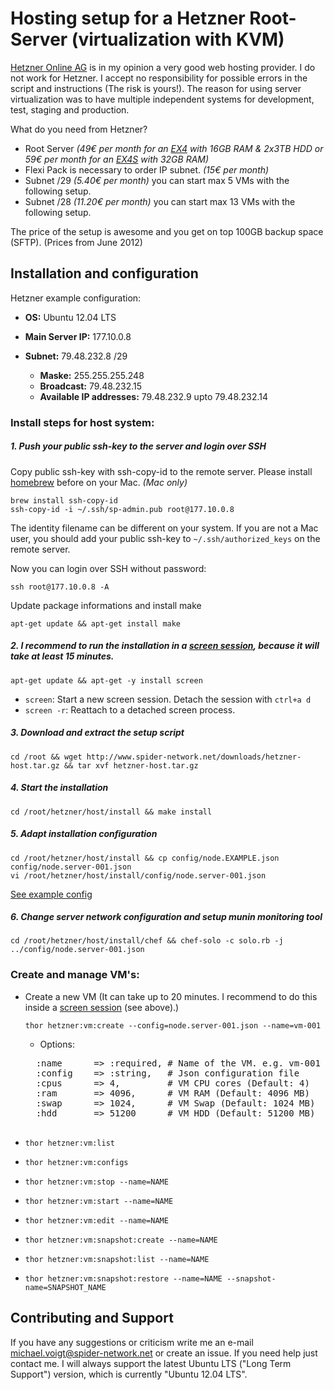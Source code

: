 Hosting setup for a Hetzner Root-Server (virtualization with KVM)
=================================================================

[Hetzner Online AG](http://www.hetzner.de) is in my opinion a very good web hosting provider.
I do not work for Hetzner. I accept no responsibility for possible errors in the script and
instructions (The risk is yours!). The reason for using server virtualization was to have multiple
independent systems for development, test, staging and production.

What do you need from Hetzner?

- Root Server _(49€ per month for an [EX4](http://www.hetzner.de/hosting/produktmatrix/rootserver-produktmatrix-ex) with 16GB RAM & 2x3TB HDD or 59€ per month for an [EX4S](http://www.hetzner.de/hosting/produktmatrix/rootserver-produktmatrix-ex) with 32GB RAM)_
- Flexi Pack is necessary to order IP subnet. _(15€ per month)_
- Subnet /29 _(5.40€ per month)_ you can start max 5 VMs with the following setup.
- Subnet /28 _(11.20€ per month)_ you can start max 13 VMs with the following setup.

The price of the setup is awesome and you get on top 100GB backup space (SFTP). (Prices from June 2012)

Installation and configuration
------------------------------

Hetzner example configuration:

* **OS:** Ubuntu 12.04 LTS
* **Main Server IP:** 177.10.0.8

* **Subnet:** 79.48.232.8 /29
    * **Maske:** 255.255.255.248
    * **Broadcast:** 79.48.232.15
    * **Available IP addresses:** 79.48.232.9 upto 79.48.232.14

### Install steps for host system:
##### 1. Push your public ssh-key to the server and login over SSH
Copy public ssh-key with ssh-copy-id to the remote server. Please install [homebrew](https://github.com/mxcl/homebrew/wiki/installation) before on your Mac. _(Mac only)_

    brew install ssh-copy-id
    ssh-copy-id -i ~/.ssh/sp-admin.pub root@177.10.0.8

The identity filename can be different on your system. If you are not a Mac user, you should add your public ssh-key to ``~/.ssh/authorized_keys`` on the remote server.

Now you can login over SSH without password:

    ssh root@177.10.0.8 -A

Update package informations and install make

    apt-get update && apt-get install make

##### 2. I recommend to run the installation in a [screen session](http://de.wikipedia.org/wiki/GNU_Screen), because it will take at least 15 minutes.

    apt-get update && apt-get -y install screen

* ``screen``: Start a new screen session. Detach the session with ``ctrl+a d``
* ``screen -r``: Reattach to a detached screen process.

##### 3. Download and extract the setup script

    cd /root && wget http://www.spider-network.net/downloads/hetzner-host.tar.gz && tar xvf hetzner-host.tar.gz

##### 4. Start the installation

    cd /root/hetzner/host/install && make install

##### 5. Adapt installation configuration

    cd /root/hetzner/host/install && cp config/node.EXAMPLE.json config/node.server-001.json
    vi /root/hetzner/host/install/config/node.server-001.json

[See example config](https://github.com/spider-network/hetzner/blob/master/host/install/config/node.EXAMPLE.json)


##### 6. Change server network configuration and setup munin monitoring tool

    cd /root/hetzner/host/install/chef && chef-solo -c solo.rb -j ../config/node.server-001.json

### Create and manage VM's:

- Create a new VM (It can take up to 20 minutes. I recommend to do this inside a [screen session](http://de.wikipedia.org/wiki/GNU_Screen) (see above).)

    ``thor hetzner:vm:create --config=node.server-001.json --name=vm-001``

    - Options:
    <pre>
    :name      => :required, # Name of the VM. e.g. vm-001
    :config    => :string,   # Json configuration file
    :cpus      => 4,         # VM CPU cores (Default: 4)
    :ram       => 4096,      # VM RAM (Default: 4096 MB)
    :swap      => 1024,      # VM Swap (Default: 1024 MB)
    :hdd       => 51200      # VM HDD (Default: 51200 MB)
    </pre>

- ``thor hetzner:vm:list``
- ``thor hetzner:vm:configs``
- ``thor hetzner:vm:stop --name=NAME``
- ``thor hetzner:vm:start --name=NAME``
- ``thor hetzner:vm:edit --name=NAME``
- ``thor hetzner:vm:snapshot:create --name=NAME``
- ``thor hetzner:vm:snapshot:list --name=NAME``
- ``thor hetzner:vm:snapshot:restore --name=NAME --snapshot-name=SNAPSHOT_NAME``

Contributing and Support
------------------------
If you have any suggestions or criticism write me an e-mail [michael.voigt@spider-network.net](mailto:michael.voigt@spider-network.net)
or create an issue. If you need help just contact me. I will always support the latest Ubuntu LTS ("Long Term Support")
version, which is currently "Ubuntu 12.04 LTS".
